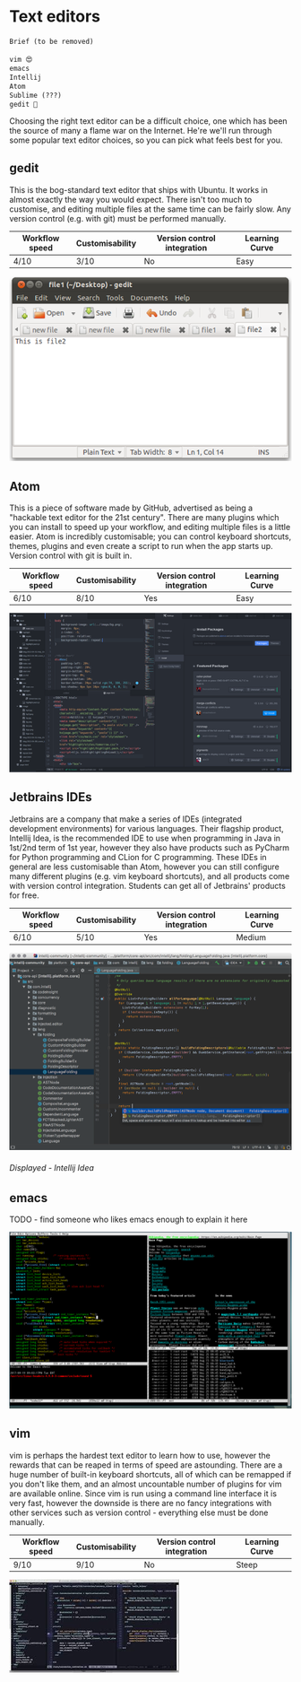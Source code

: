 # Text editors

```
Brief (to be removed)

vim 😍
emacs
Intellij
Atom
Sublime (???)
gedit 💩
```

Choosing the right text editor can be a difficult choice, one which has been the source of many a flame war on the Internet. He're we'll run through some popular text editor choices, so you can pick what feels best for you.

## gedit

This is the bog-standard text editor that ships with Ubuntu. It works in almost exactly the way you would expect. There isn't too much to customise, and editing multiple files at the same time can be fairly slow. Any version control (e.g. with git) must be performed manually.

Workflow speed | Customisability | Version control integration | Learning Curve
--- | --- | --- | ---
4/10 | 3/10 | No | Easy

![gedit](assets/text-editors/gedit.png "gedit")

## Atom

This is a piece of software made by GitHub, advertised as being a "hackable text editor for the 21st century". There are many plugins which you can install to speed up your workflow, and editing multiple files is a little easier. Atom is incredibly customisable; you can control keyboard shortcuts, themes, plugins and even create a script to run when the app starts up. Version control with git is built in.

Workflow speed | Customisability | Version control integration | Learning Curve
--- | --- | --- | ---
6/10 | 8/10 | Yes | Easy


![atom](assets/text-editors/atom.png "atom")

## Jetbrains IDEs

Jetbrains are a company that make a series of IDEs (integrated development environments) for various languages. Their flagship product, Intellij Idea, is the recommended IDE to use when programming in Java in 1st/2nd term of 1st year, however they also have products such as PyCharm for Python programming and CLion for C programming. These IDEs in general are less customisable than Atom, however you can still configure many different plugins (e.g. vim keyboard shortcuts), and all products come with version control integration. Students can get all of Jetbrains' products for free.

Workflow speed | Customisability | Version control integration | Learning Curve
--- | --- | --- | ---
6/10 | 5/10 | Yes | Medium


![intellij](assets/text-editors/intellij-idea.png "intellij")
###### Displayed - Intellij Idea

## emacs

TODO - find someone who likes emacs enough to explain it here

![emacs](assets/text-editors/emacs.png "emacs")

## vim

vim is perhaps the hardest text editor to learn how to use, however the rewards that can be reaped in terms of speed are astounding. There are a huge number of built-in keyboard shortcuts, all of which can be remapped if you don't like them, and an almost uncountable number of plugins for vim are available online. Since vim is run using a command line interface it is very fast, however the downside is there are no fancy integrations with other services such as version control - everything else must be done manually.

Workflow speed | Customisability | Version control integration | Learning Curve
--- | --- | --- | ---
9/10 | 9/10 | No | Steep


![vim](assets/text-editors/vim.jpeg "vim")
